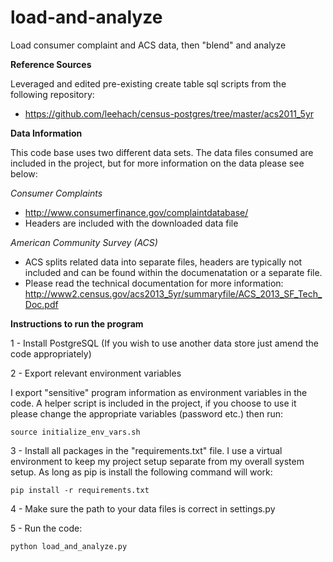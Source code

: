 # load-and-analyze
Load consumer complaint and ACS data, then "blend" and analyze


**Reference Sources**

Leveraged and edited pre-existing create table sql scripts from the following repository:
* https://github.com/leehach/census-postgres/tree/master/acs2011_5yr

**Data Information**

This code base uses two different data sets. The data files consumed are included in the project, but for more information on the data please see below:

*Consumer Complaints*
* http://www.consumerfinance.gov/complaintdatabase/
* Headers are included with the downloaded data file


*American Community Survey (ACS)*
* ACS splits related data into separate files, headers are typically not included and can be found within the documenatation or a separate file. 
* Please read the technical documentation for more information: http://www2.census.gov/acs2013_5yr/summaryfile/ACS_2013_SF_Tech_Doc.pdf


**Instructions to run the program**

1 - Install PostgreSQL (If you wish to use another data store just amend the code appropriately)

2 - Export relevant environment variables

I export "sensitive" program information as environment variables in the code. A helper script is included in the project, if you choose to use it please change the appropriate variables (password etc.) then run:
```
source initialize_env_vars.sh
```

3 - Install all packages in the "requirements.txt" file. I use a virtual environment to keep my project setup separate from my overall system setup. As long as pip is install the following command will work:
```
pip install -r requirements.txt
```

4 - Make sure the path to your data files is correct in settings.py

5 - Run the code:
```
python load_and_analyze.py
```

